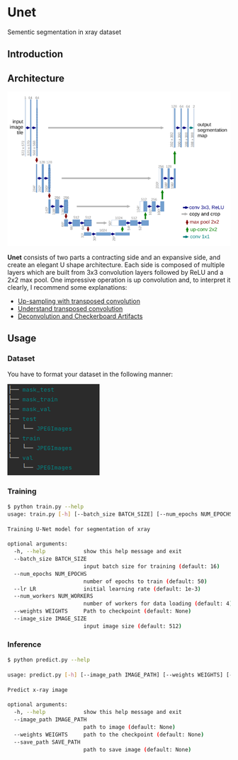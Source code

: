 # Unet
Sementic segmentation in xray dataset

## Introduction

## Architecture

![architecture](images/architecture.png)

**Unet** consists of two parts a contracting side and an expansive side, and create
an elegant U shape architecture. Each side is composed of multiple layers which are built
from 3x3 convolution layers followed by ReLU and a 2x2 max pool. One impressive operation is 
up convolution and, to interpret it clearly, I recommend some explanations:
- [Up-sampling with transposed convolution](https://naokishibuya.medium.com/up-sampling-with-transposed-convolution-9ae4f2df52d0)
- [Understand transposed convolution](https://naokishibuya.medium.com/up-sampling-with-transposed-convolution-9ae4f2df52d0)
- [Deconvolution and Checkerboard Artifacts](https://distill.pub/2016/deconv-checkerboard/)

## Usage

### Dataset 

You have to format your dataset in the following manner:

![tree](images/tree.png)

### Training

```bash
$ python train.py --help
usage: train.py [-h] [--batch_size BATCH_SIZE] [--num_epochs NUM_EPOCHS] [--lr LR] [--num_workers NUM_WORKERS] [--weights WEIGHTS] [--image_size IMAGE_SIZE]

Training U-Net model for segmentation of xray

optional arguments:
  -h, --help            show this help message and exit
  --batch_size BATCH_SIZE
                        input batch size for training (default: 16)
  --num_epochs NUM_EPOCHS
                        number of epochs to train (default: 50)
  --lr LR               initial learning rate (default: 1e-3)
  --num_workers NUM_WORKERS
                        number of workers for data loading (default: 4)
  --weights WEIGHTS     Path to checkpoint (default: None)
  --image_size IMAGE_SIZE
                        input image size (default: 512)
```

### Inference

```bash
$ python predict.py --help

usage: predict.py [-h] [--image_path IMAGE_PATH] [--weights WEIGHTS] [--save_path SAVE_PATH]

Predict x-ray image

optional arguments:
  -h, --help            show this help message and exit
  --image_path IMAGE_PATH
                        path to image (default: None)
  --weights WEIGHTS     path to the checkpoint (default: None)
  --save_path SAVE_PATH
                        path to save image (default: None)
```
